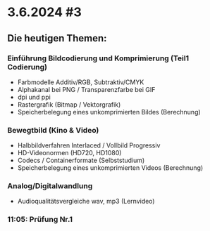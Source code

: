 # 3.6.2024 #3
## Die heutigen Themen:

### Einführung Bildcodierung und Komprimierung (Teil1 Codierung)
- Farbmodelle Additiv/RGB, Subtraktiv/CMYK
- Alphakanal bei PNG / Transparenzfarbe bei GIF
- dpi und ppi
- Rastergrafik (Bitmap / Vektorgrafik)
- Speicherbelegung eines unkomprimierten Bildes (Berechnung)

### Bewegtbild (Kino & Video)
- Halbbildverfahren Interlaced / Vollbild Progressiv
- HD-Videonormen (HD720, HD1080)
- Codecs / Containerformate (Selbststudium)
- Speicherbelegung eines unkomprimierten Videos (Berechnung)

### Analog/Digitalwandlung
- Audioqualitätsvergleiche wav, mp3 (Lernvideo)

### 11:05: Prüfung Nr.1
